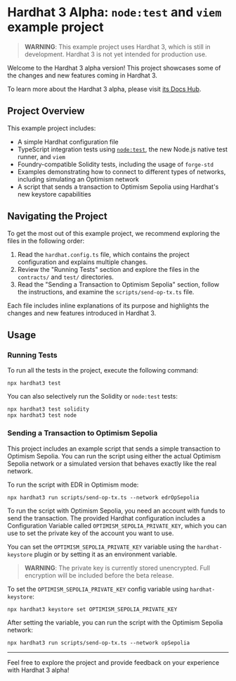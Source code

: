# Hardhat 3 Alpha: `node:test` and `viem` example project

> **WARNING**: This example project uses Hardhat 3, which is still in development. Hardhat 3 is not yet intended for production use.

Welcome to the Hardhat 3 alpha version! This project showcases some of the changes and new features coming in Hardhat 3.

To learn more about the Hardhat 3 alpha, please visit [its Docs Hub](https://www.notion.so/nomicfoundation/Hardhat-3-alpha-Docs-Hub-131578cdeaf580e89e8dca57b0d036c3).

## Project Overview

This example project includes:

- A simple Hardhat configuration file
- TypeScript integration tests using [`node:test`](nodejs.org/api/test.html), the new Node.js native test runner, and `viem`
- Foundry-compatible Solidity tests, including the usage of `forge-std`
- Examples demonstrating how to connect to different types of networks, including simulating an Optimism network
- A script that sends a transaction to Optimism Sepolia using Hardhat's new keystore capabilities

## Navigating the Project

To get the most out of this example project, we recommend exploring the files in the following order:

1. Read the `hardhat.config.ts` file, which contains the project configuration and explains multiple changes.
2. Review the "Running Tests" section and explore the files in the `contracts/` and `test/` directories.
3. Read the "Sending a Transaction to Optimism Sepolia" section, follow the instructions, and examine the `scripts/send-op-tx.ts` file.

Each file includes inline explanations of its purpose and highlights the changes and new features introduced in Hardhat 3.

## Usage

### Running Tests

To run all the tests in the project, execute the following command:

```shell
npx hardhat3 test
```

You can also selectively run the Solidity or `node:test` tests:

```shell
npx hardhat3 test solidity
npx hardhat3 test node
```

### Sending a Transaction to Optimism Sepolia

This project includes an example script that sends a simple transaction to Optimism Sepolia. You can run the script using either the actual Optimism Sepolia network or a simulated version that behaves exactly like the real network.

To run the script with EDR in Optimism mode:

```shell
npx hardhat3 run scripts/send-op-tx.ts --network edrOpSepolia
```

To run the script with Optimism Sepolia, you need an account with funds to send the transaction. The provided Hardhat configuration includes a Configuration Variable called `OPTIMISM_SEPOLIA_PRIVATE_KEY`, which you can use to set the private key of the account you want to use.

You can set the `OPTIMISM_SEPOLIA_PRIVATE_KEY` variable using the `hardhat-keystore` plugin or by setting it as an environment variable.

> **WARNING**: The private key is currently stored unencrypted. Full encryption will be included before the beta release.

To set the `OPTIMISM_SEPOLIA_PRIVATE_KEY` config variable using `hardhat-keystore`:

```shell
npx hardhat3 keystore set OPTIMISM_SEPOLIA_PRIVATE_KEY
```

After setting the variable, you can run the script with the Optimism Sepolia network:

```shell
npx hardhat3 run scripts/send-op-tx.ts --network opSepolia
```

---

Feel free to explore the project and provide feedback on your experience with Hardhat 3 alpha!
